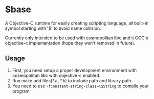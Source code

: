 # $base

A Objective-C runtime for easily creating scripting language, all built-in symbol starting with '$' to avoid name collision.

Currently only intended to be used with cosmopolitan libc and it GCC's objective-c implementation (hope they won't removed in future).

## Usage

1. First, you need setup a proper development environment with cosmopolitan libc with objective-c enabled.
2. Run make add files(*.a, *.h) to include path and library path.
3. You need to use `-fconstant-string-class=\$String` to compile your program
